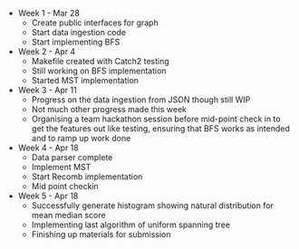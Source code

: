 - Week 1 - Mar 28
    - Create public interfaces for graph
    - Start data ingestion code
    - Start implementing BFS
- Week 2 - Apr 4
    - Makefile created with Catch2 testing
    - Still working on BFS implementation
    - Started MST implementation
- Week 3 - Apr 11
    - Progress on the data ingestion from JSON though still WIP
    - Not much other progress made this week
    - Organising a team hackathon session before mid-point check in to get the features out like testing, ensuring that BFS works as intended and to ramp up work done
- Week 4 - Apr 18
    - Data parser complete
    - Implement MST
    - Start Recomb implementation
    - Mid point checkin
- Week 5 - Apr 18
    - Successfully generate histogram showing natural distribution for mean median score
    - Implementing last algorithm of uniform spanning tree
    - Finishing up materials for submission
